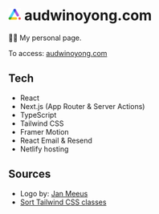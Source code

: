 # <img src="app/icon.png" width="25" alt="Home Screen"> audwinoyong.com

👋🏻 My personal page.

To access: [audwinoyong.com](https://audwinoyong.com "Audwin Oyong")

## Tech

- React
- Next.js (App Router & Server Actions)
- TypeScript
- Tailwind CSS
- Framer Motion
- React Email & Resend
- Netlify hosting

## Sources

- Logo by: [Jan Meeus](https://dribbble.com/shots/3614409-A-Center "A! / Center by Jan Meeus")
- [Sort Tailwind CSS classes](https://medium.com/@cameronadams1225/setting-up-a-next-js-13-project-with-eslint-and-prettier-735c3ccfd26c)
